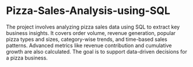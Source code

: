# Pizza-Sales-Analysis-using-SQL
The project involves analyzing pizza sales data using SQL to extract key business insights. It covers order volume, revenue generation, popular pizza types and sizes, category-wise trends, and time-based sales patterns. Advanced metrics like revenue contribution and cumulative growth are also calculated. The goal is to support data-driven decisions for a pizza business.
